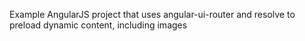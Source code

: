 Example AngularJS project that uses angular-ui-router and resolve to preload dynamic content, including images

